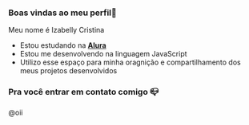 ### Boas vindas ao meu perfil💙

Meu nome é Izabelly Cristina
- Estou estudando na [**Alura**](https://www.alura.com.br)
- Estou me desenvolvendo na linguagem JavaScript
- Utilizo esse espaço para minha oragnição e compartilhamento dos meus projetos desenvolvidos

 ### Pra você entrar em contato comigo 📪

 
 
@oii

